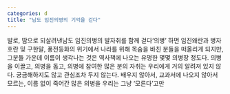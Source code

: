 ```yaml
---
categories: d
title: "남도 임진의병의 기억을 걷다"
---
```

발로, 땀으로 되살려낸남도 임진의병의 발자취를 함께 걷다&lsquo;의병&rsquo; 하면 임진왜란과 병자호란 및 구한말, 풍전등화의 위기에서 나라를 위해 목숨을 바친 분들을 떠올리게 되지만, 그분들 가운데 이름이 생각나는 것은 역사책에 나오는 유명한 몇몇 의병장 정도다. 의병을 이끌고, 의병을 돕고, 의병에 참여한 많은 분의 자취는 우리에게 거의 알려져 있지 않다. 궁금해하지도 않고 관심조차 두지 않는다. 배우지 않아서, 교과서에 나오지 않아서 모르는, 이름 없이 죽어간 많은 의병을 우리는 그냥 &lsquo;모른다&rsquo;고만